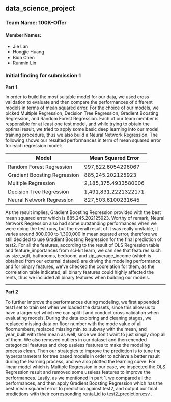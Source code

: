 ## data_science_project
### Team Name: 100K-Offer
#### Member Names:
- Jie Lan 
- Hongjie Huang
- Bida Chen
- Runmin Lin
### Initial finding for submission 1
**Part 1**

In order to build the most suitable model for our data, we used cross validation to evaluate and then compare the performances of different models in terms of mean squared error. For the choice of our models, we picked Multiple Regression, Decision Tree Regression, Gradient Boosting Regression, and Random Forest Regression. Each of our team member is responsible for at least one test model, and while trying to obtain the optimal result, we tried to apply some basic deep learning into our model training procedure, thus we also build a Neural Network Regression. The following shows our resulted performances in term of mean squared error for each regression model:

Model | Mean Squared Error
------------ | -------------
Random Forest Regression | 997,822.6054296067
Gradient Boosting Regression | 885,245.202125923
Multiple Regression | 2,185,375.4933580006
Decision Tree Regression | 1,491,831.2221322171
Neural Network Regression | 827,503.6100231645


As the result implies, Gradient Boosting Regression provided with the best mean squared error which is 885,245.202125923. Worthy of remark, Neural Network Regression also had some outstanding performances when we were doing the test runs, but the overall result of it was really unstable, it varies around 800,000 to 1,300,000 in mean squared error, therefore we still decided to use Gradient Boosting Regression for the final prediction of test2. 
For all the features, according to the result of OLS Regression table and feature_importances from sci-kit learn, we can see that features such as size_sqft, bathrooms, bedroom, and zip_average_income (which is obtained from our external dataset) are driving the modeling performance, and for binary features, we’ve checked the coorelation for them, as the correlation table indicated, all binary features could highly affected the rents, thus we included all binary features when building our models.
<hr />

**Part 2**

To further improve the performances during modeling, we first appended test1 set to train set when we loaded the datasets, since this allow us to have a larger set which we can split it and conduct cross validation when evaluating models. During the data exploring and cleaning stages, we replaced missing data on floor number with the mode value of all floornumbers, replaced missing min_to_subway with the mean, and year_built with their mean as well, since we don’t want to just simply drop all of them. We also removed outliers in our dataset and then encoded categorical features and drop useless features to make the modeling process clean. Then our strategies to improve the prediction is to tune the hyperparameters for tree based models in order to achieve a better result during the learning process, and we also plotted the learning curve. For linear model which is Multiple Regression in our case, we inspected the OLS Regression result and removed some useless features to improve the performances. Lastly, as we mentioned in part 1, we compared all the performances, and then apply Gradient Boosting Regression which has the best mean squared error to prediction against test2, and output our final predictions with their corresponding rental_id to test2_prediction.csv .
